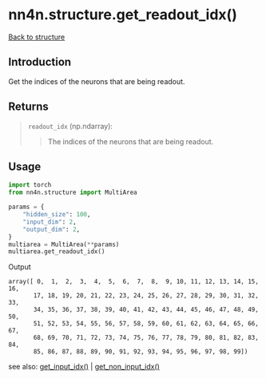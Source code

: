 # nn4n.structure.get_readout_idx()

[Back to structure](https://github.com/zhaozewang/NN4Neurosci/blob/main/docs/structure/index.md) </br>

## Introduction
Get the indices of the neurons that are being readout.

## Returns
> `readout_idx` (np.ndarray):
>> The indices of the neurons that are being readout.

## Usage
```python
import torch
from nn4n.structure import MultiArea

params = {
    "hidden_size": 100,
    "input_dim": 2,
    "output_dim": 2,
}
multiarea = MultiArea(**params)
multiarea.get_readout_idx()
```

Output
```
array([ 0,  1,  2,  3,  4,  5,  6,  7,  8,  9, 10, 11, 12, 13, 14, 15, 16,
       17, 18, 19, 20, 21, 22, 23, 24, 25, 26, 27, 28, 29, 30, 31, 32, 33,
       34, 35, 36, 37, 38, 39, 40, 41, 42, 43, 44, 45, 46, 47, 48, 49, 50,
       51, 52, 53, 54, 55, 56, 57, 58, 59, 60, 61, 62, 63, 64, 65, 66, 67,
       68, 69, 70, 71, 72, 73, 74, 75, 76, 77, 78, 79, 80, 81, 82, 83, 84,
       85, 86, 87, 88, 89, 90, 91, 92, 93, 94, 95, 96, 97, 98, 99])
```

see also: [get_input_idx()](https://github.com/zhaozewang/NN4Neurosci/blob/main/docs/structure/methods/get_input_idx.md) | [get_non_input_idx()](https://github.com/zhaozewang/NN4Neurosci/blob/main/docs/structure/methods/get_non_input_idx.md)

